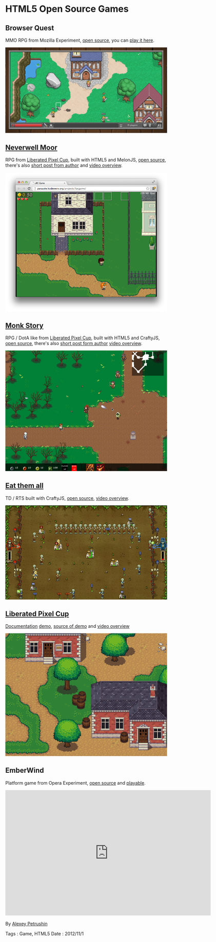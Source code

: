 # HTML5 Open Source Games

## Browser Quest

MMO RPG from Mozilla Experiment, [open source](https://github.com/mozilla/BrowserQuest),
you can [play it here](http://browserquest.mozilla.org).

![Browser Quest](html5-open-source-games/browser-quest.png)

## [Neverwell Moor](http://parasyte.kodewerx.org/projects/lpcgame)

RPG from [Liberated Pixel Cup](http://lpc.opengameart.org), built with HTML5 and MelonJS,
[open source](https://bitbucket.org/parasyte/neverwell-moor), there's also
[short post from author](http://opengameart.org/forumtopic/neverwell-moor-html5-game-progress-thread)
and [video overview](http://www.youtube.com/watch?v=JagSFQOMyQc).

![](html5-open-source-games/neverwell-moor.png)

## [Monk Story](http://uniquevn.github.com/CraftyGame)

RPG / DotA like from [Liberated Pixel Cup](http://lpc.opengameart.org), built with HTML5
and CraftyJS, [open source](http://github.com/uniquevn/CraftyGame), there's also
[short post form author](http://opengameart.org/forumtopic/monk-story)
[video overview](http://www.youtube.com/watch?v=HItxyniV-Es).

![](html5-open-source-games/monk-story.png)

## [Eat them all](https://github.com/Chinow/Eat-them-All)

TD / RTS built with CraftyJS, [open source](https://github.com/Chinow/Eat-them-All),
[video overview](http://www.youtube.com/watch?v=uqMBX9mxZQo).

![](html5-open-source-games/eat-them-all.png)

## [Liberated Pixel Cup](http://lpc.opengameart.org)

[Documentation](http://lpc.opengameart.org/static/lpc-style-guide/index.html)
[demo](http://lpc.opengameart.org/static/lpc-style-guide/demo.html),
[source of demo](https://gitorious.org/liberated-pixel-cup) and
[video overview](http://www.youtube.com/watch?v=K8mW2th7-H0)

![](html5-open-source-games/liberated-pixel-cup.gif)

## EmberWind

Platform game from Opera Experiment, [open source](https://github.com/operasoftware/Emberwind)
and [playable](http://operasoftware.github.com/Emberwind).

<object width="640" height="390">
  <param name="movie" value="http://www.youtube.com/v/5hZeTKaHsC8?version=3&hl=en_US"></param>
  <param name="allowFullScreen" value="true"></param>
  <param name="allowscriptaccess" value="always"></param>
  <embed src="http://www.youtube.com/v/5hZeTKaHsC8?version=3&hl=en_US" type="application/x-shockwave-flash" width="640" height="390" allowscriptaccess="always" allowfullscreen="true"></embed>
</object>

By [Alexey Petrushin](http://petrush.in)

Tags : Game, HTML5
Date : 2012/11/1
